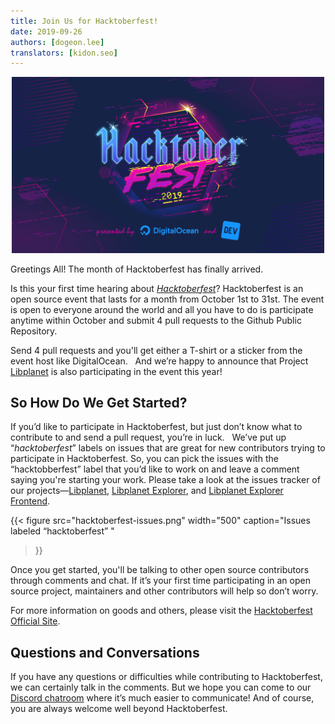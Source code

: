 ```yaml
---
title: Join Us for Hacktoberfest!
date: 2019-09-26
authors: [dogeon.lee]
translators: [kidon.seo]
---
```


<div style="display: block; margin: auto; width: 500px;"><a href="https://hacktoberfest.digitalocean.com/"><img src="_hacktoberfest.png" width="500"></a></div>

Greetings All! The month of Hacktoberfest has finally arrived.


Is this your first time hearing about <dfn>[Hacktoberfest]</dfn>? Hacktoberfest is an open source event that lasts for a month from October 1st to 31st. The event is open to everyone around the world and all you have to do is participate anytime within October and submit 4 pull requests to the Github Public Repository.

Send 4 pull requests and you'll get either a T-shirt or a sticker from the event host like DigitalOcean.   And we’re happy to announce that Project [Libplanet] is also participating in the event this year!

So How Do We Get Started?
-------------------------

If you’d like to participate in Hacktoberfest, but just don’t know what to contribute to and send a pull request, you’re in luck.  
We’ve put up <q>*hacktoberfest*</q> labels on issues that are great for new contributors trying to participate in Hacktoberfest. So, you can pick the issues with the <q>hacktobberfest</q> label that you’d like to work on and leave a comment saying you're starting your work. Please take a look at the issues tracker of our projects—[Libplanet], [Libplanet Explorer], and [Libplanet Explorer Frontend]. 

{{<
figure
  src="hacktoberfest-issues.png"
  width="500"
  caption="Issues labeled <q>hacktoberfest</q> "
>}}

Once you get started, you'll be talking to other open source contributors through comments and chat. If it’s your first time participating in an open source project, maintainers and other contributors will help so don’t worry.


For more information on goods and others, please visit the [Hacktoberfest Official Site][hacktoberfest]. 

Questions and Conversations
---------------------------

If you have any questions or difficulties while contributing to Hacktoberfest, we can certainly talk in the comments. But we hope you can come to our [Discord chatroom][1] where it’s much easier to communicate! And of course, you are always welcome well beyond Hacktoberfest.

[Libplanet]: https://github.com/planetarium/libplanet/issues?q=label:hacktoberfest+is:open+is:issue
[Libplanet Explorer]: https://github.com/planetarium/libplanet-explorer/issues?q=label:hacktoberfest+is:open+is:issue
[Libplanet Explorer Frontend]: https://github.com/planetarium/libplanet-explorer-frontend/issues?q=label:hacktoberfest+is:open+is:issue
[hacktoberfest]: https://hacktoberfest.digitalocean.com/
[1]: https://discord.gg/ue9fgc3
